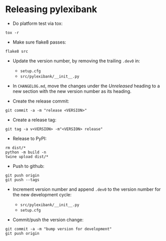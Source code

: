 
Releasing pylexibank
====================

- Do platform test via tox:
```
tox -r
```

- Make sure flake8 passes:
```
flake8 src
```

- Update the version number, by removing the trailing `.dev0` in:
  - `setup.cfg`
  - `src/pylexibank/__init__.py`

- In `CHANGELOG.md`, move the changes under the *Unreleased* heading to a new section with the new version number as its heading.

- Create the release commit:
```shell
git commit -a -m "release <VERSION>"
```

- Create a release tag:
```
git tag -a v<VERSION> -m"<VERSION> release"
```

- Release to PyPI:
```shell
rm dist/*
python -m build -n
twine upload dist/*
```

- Push to github:
```
git push origin
git push --tags
```

- Increment version number and append `.dev0` to the version number for the new development cycle:
  - `src/pylexibank/__init__.py`
  - `setup.cfg`

- Commit/push the version change:
```shell
git commit -a -m "bump version for development"
git push origin
```
